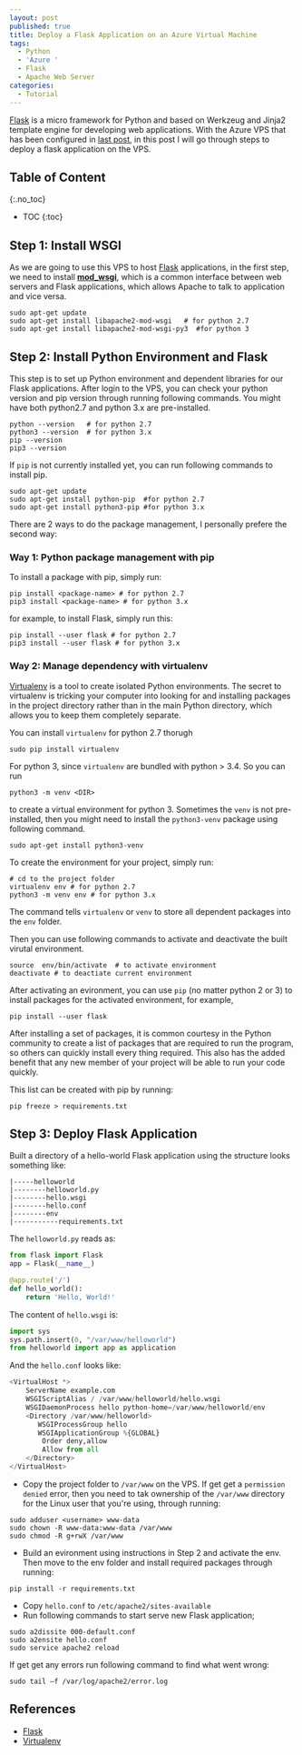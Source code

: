 ```yaml
---
layout: post
published: true
title: Deploy a Flask Application on an Azure Virtual Machine
tags:
  - Python
  - 'Azure '
  - Flask
  - Apache Web Server
categories:
  - Tutorial
---
```


[Flask](http://flask.pocoo.org/) is a micro framework for Python and based on Werkzeug and Jinja2 template engine for developing web applications. With the Azure VPS that has been configured in [last post](http://leifengblog.net/blog/how-to-install-apache-http-web-server-on-azure-ubuntu-virtual-machines/), in this post I will go through steps to deploy a flask application on the VPS.<!--more-->
## Table of Content
{:.no_toc}

* TOC
{:toc}

## Step 1: Install WSGI

As we are going to use this VPS to host [Flask](http://flask.pocoo.org/) applications, in the first step, we need to install **[mod_wsgi](http://modwsgi.readthedocs.io/en/develop/index.html)**, which is a common interface between web servers and Flask applications, which allows Apache to talk to application and vice versa.
```
sudo apt-get update
sudo apt-get install libapache2-mod-wsgi   # for python 2.7
sudo apt-get install libapache2-mod-wsgi-py3  #for python 3
```
 
## Step 2: Install Python Environment and Flask

This step is to set up Python environment and dependent libraries for our Flask applications. After login to the VPS, you can check your python version and pip version through running following commands. You might have both python2.7 and python 3.x are pre-installed. 

```
python --version   # for python 2.7
python3 --version  # for python 3.x
pip --version    
pip3 --version
```

If `pip` is not currently installed yet, you can run following commands to install pip.
```
sudo apt-get update
sudo apt-get install python-pip  #for python 2.7
sudo apt-get install python3-pip #for python 3.x
```
There are 2 ways to do the package management, I personally prefere the second way:

### Way 1: Python package management with pip

To install a package with pip, simply run:
```
pip install <package-name> # for python 2.7
pip3 install <package-name> # for python 3.x
```
for example, to install Flask, simply run this:
```
pip install --user flask # for python 2.7
pip3 install --user flask # for python 3.x
```

### Way 2: Manage dependency with virtualenv
[Virtualenv](https://virtualenv.pypa.io/en/stable/) is a tool to create isolated Python environments. The secret to virtualenv is tricking your computer into looking for and installing packages in the project directory rather than in the main Python directory, which allows you to keep them completely separate.

You can install `virtualenv` for python 2.7 thorugh
```
sudo pip install virtualenv
```
For python 3, since `virtualenv` are bundled with python > 3.4. So you can run 
```
python3 -m venv <DIR>
```
to create a virtual environment for python 3.  Sometimes the `venv` is not pre-installed, then you might need to install the `python3-venv` package using following command.
```
sudo apt-get install python3-venv
```
To create the environment for your project, simply run: 
```
# cd to the project folder
virtualenv env # for python 2.7
python3 -m venv env # for python 3.x
```
The command tells `virtualenv` or `venv` to store all dependent packages into the `env` folder. 

Then you can use following commands to activate and deactivate the built virutal environment.
 ```
source  env/bin/activate  # to activate environment
deactivate # to deactiate current environment
```
After activating an evironment, you can use `pip` (no matter python 2 or 3) to install packages for the activated environment, for example,
```
pip install --user flask
```
After installing a set of packages, it is common courtesy in the Python community to create a list of packages that are required to run the program, so others can quickly install every thing required. This also has the added benefit that any new member of your project will be able to run your code quickly.

This list can be created with pip by running:
```
pip freeze > requirements.txt
```

## Step 3: Deploy Flask Application

Built a directory of a hello-world Flask application using the structure looks something like:
~~~
|-----helloworld
|--------helloworld.py
|--------hello.wsgi
|--------hello.conf
|--------env
|-----------requirements.txt
~~~

The `helloworld.py` reads as:
```python
from flask import Flask
app = Flask(__name__)

@app.route('/')
def hello_world():
    return 'Hello, World!'
```

The content of `hello.wsgi` is:
```python
import sys
sys.path.insert(0, "/var/www/helloworld")
from helloworld import app as application
```

And the `hello.conf` looks like:
```python
<VirtualHost *>
    ServerName example.com
    WSGIScriptAlias / /var/www/helloworld/hello.wsgi
    WSGIDaemonProcess hello python-home=/var/www/helloworld/env
    <Directory /var/www/helloworld>
       WSGIProcessGroup hello
       WSGIApplicationGroup %{GLOBAL}
        Order deny,allow
        Allow from all
    </Directory>
</VirtualHost>
```


* Copy the project folder to `/var/www` on the VPS. If get get a `permission denied` error, then you need to tak ownership of the `/var/www` directory for the Linux user that you're using, through running:
```
sudo adduser <username> www-data
sudo chown -R www-data:www-data /var/www
sudo chmod -R g+rwX /var/www

```
* Build an evironment using instructions in Step 2 and activate the env. Then move to the env folder and install required packages through running:
```
pip install -r requirements.txt
```
* Copy `hello.conf` to `/etc/apache2/sites-available` 
* Run following commands to start serve new Flask application;
```
sudo a2dissite 000-default.conf
sudo a2ensite hello.conf
sudo service apache2 reload
```

If get get any errors run following command to find what went wrong:
```
sudo tail –f /var/log/apache2/error.log
```



## References

* [Flask](http://flask.pocoo.org/)
* [Virtualenv](https://virtualenv.pypa.io/en/stable/)
